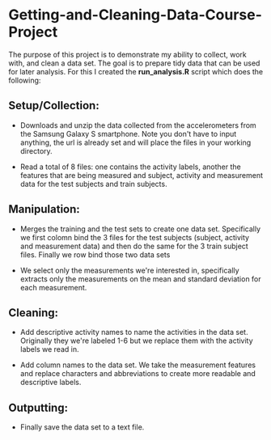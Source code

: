 # Getting-and-Cleaning-Data-Course-Project

The purpose of this project is to demonstrate my ability to collect, work with, and clean a data set. The goal is to prepare tidy data that can be used for later analysis. For this I created the **run_analysis.R** script which does the following:


## Setup/Collection:

- Downloads and unzip the data collected from the accelerometers from the Samsung Galaxy S smartphone. Note you don't have to input anything, the url is already set and will place the files in your working directory.

- Read a total of 8 files: one contains the activity labels, another the features that are being measured and subject, activity and measurement data for the test subjects and train subjects.


## Manipulation:

- Merges the training and the test sets to create one data set. Specifically we first colomn bind the 3 files for the test subjects (subject, activity and measurement data) and then do the same for the 3 train subject files. Finally we row bind those two data sets

- We select only the measurements we're interested in, specifically extracts only the measurements on the mean and standard deviation for each measurement.

## Cleaning:

- Add descriptive activity names to name the activities in the data set. Originally they we're labeled 1-6 but we replace them with the activity labels we read in.

- Add column names to the data set. We take the measurement features and replace characters and abbreviations to create more readable and descriptive labels.

## Outputting:
- Finally save the data set to a text file.


